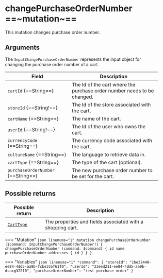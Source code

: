 # changePurchaseOrderNumber ==~mutation~==

This mutation changes purchase order number.

## Arguments

The `InputChangePurchaseOrderNumber` represents the input object for changing the purchase order number of a cart.

| Field                      | Description                                                                                  |
|----------------------------|----------------------------------------------------------------------------------------------|
| `cartId` {==String==}      | The Id of the cart where the purchase order number needs to be changed.                      |
| `storeId` {==String!==}    | The Id of the store associated with the cart.                                                |
| `cartName` {==String==}    | The name of the cart.                                                                        |
| `userId` {==String!==}     | The Id of the user who owns the cart.                                                        |
| `currencyCode` {==String==}| The currency code associated with the cart.                                                  |
| `cultureName` {==String==} | The language to retrieve data in.                                                            |
| `cartType` {==String==}    | The type of the cart (optional).                                                             |
| `purchaseOrderNumber` {==String==} | The new purchase order number to be set for the cart.                                |


## Possible returns

| Possible return                                          	| Description                                                 	|
|---------------------------------------------------------	|--------------------------------------------------------------	|
| [`CartType`](../../Cart/objects/cart-type.md)           	|  The properties and fields associated with a shopping cart.  	|


=== "Mutation"
    ```json linenums="1"
    mutation changePurchaseOrderNumber ($command: InputChangePurchaseOrderNumber!) {
      changePurchaseOrderNumber (command: $command) {
      id
        name
        purchaseOrderNumber
      addresses
        {
          id
        }
      }
    }
    ```

=== "Variables"
    ```json linenums="1"
    "command": {
      "storeId": "2be32440-ee84-4dd5-aa9b-fcbe35bf61f0",
      "userId": "23eed211-ee84-4dd5-aa9b-dsacg32210",
        "purchaseOrderNumber": "test purchase order"
    }
    ```
